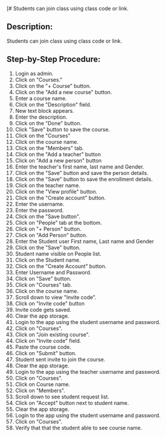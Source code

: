 [# Students can join class using class code or link.

## Description:

Students can join class using class code or link.

## Step-by-Step Procedure:

1. Login as admin.
2. Click on "Courses."
3. Click on the "+ Course" button.
4. Click on the "Add a new course" button.
5. Enter a course name.
6. Click on the "Description" field.
7. New text block appears.
8. Enter the description.
9. Click on the "Done" button.
10. Click "Save" button to save the course.
11. Click on the "Courses"
12. Click on the course name.
13. Click on the "Members" tab.
14. Click on the "Add a teacher" button
15. Click on "Add a new person" button
16. Enter the teacher's first name, last name and Gender.
17. Click on the "Save" button and save the person details.
18. Click on the "Save" button to save the enrollment details.
19. Click on the teacher name.
20. Click on the "View profile" button.
21. Click on the "Create account" button.
22. Enter the username.
23. Enter the password.
24. Click on the "Save button".
25. Click on "People" tab at the bottom.
26. Click on "+ Person" button.
27. Click on "Add Person" button.
28. Enter the Student user First name, Last name and Gender
29. Click on the "Save" button.
30. Student name visible on People list.
31. Click on the Student name.
32. Click on the "Create Account" button.
33. Enter Username and Password.
34. Click on "Save" button.
35. Click on "Courses" tab.
36. Click on the course name.
37. Scroll down to view "Invite code".
38. Click on "Invite code" button
39. Invite code gets saved.
40. Clear the app storage. 
41. Login to the app using the student username and password.
42. Click on "Courses".
43. Click on "Join existing course".
44. Click on "Invite code" field.
45. Paste the course code.
46. Click on "Submit" button.
47. Student sent invite to join the course.
48. Clear the app storage.
49. Login to the app using the teacher username and password.
50. Click on "Courses".
51. Click on Course name.
52. Click on "Members".
53. Scroll down to see student request list.
54. Click on "Accept" button next to student name. 
55. Clear the app storage. 
56. Login to the app using the student username and password.
57. Click on "Courses".
58. Verify that that the student able to see course name.
